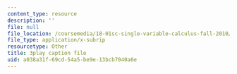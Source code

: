 ```yaml
---
content_type: resource
description: ''
file: null
file_location: /coursemedia/18-01sc-single-variable-calculus-fall-2010/a038a31f69cd54a5be9e13bcb7040a6e_4Q37iOyBq44.vtt
file_type: application/x-subrip
resourcetype: Other
title: 3play caption file
uid: a038a31f-69cd-54a5-be9e-13bcb7040a6e
---
```

